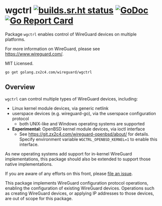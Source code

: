 # wgctrl [![builds.sr.ht status](https://builds.sr.ht/~mdlayher/wgctrl-go.svg)](https://builds.sr.ht/~mdlayher/wgctrl-go?) [![GoDoc](https://godoc.org/golang.zx2c4.com/wireguard/wgctrl?status.svg)](https://godoc.org/golang.zx2c4.com/wireguard/wgctrl) [![Go Report Card](https://goreportcard.com/badge/golang.zx2c4.com/wireguard/wgctrl)](https://goreportcard.com/report/golang.zx2c4.com/wireguard/wgctrl)

Package `wgctrl` enables control of WireGuard devices on multiple platforms.

For more information on WireGuard, please see <https://www.wireguard.com/>.

MIT Licensed.

```text
go get golang.zx2c4.com/wireguard/wgctrl
```

## Overview

`wgctrl` can control multiple types of WireGuard devices, including:

- Linux kernel module devices, via generic netlink
- userspace devices (e.g. wireguard-go), via the userspace configuration protocol
  - both UNIX-like and Windows operating systems are supported
- **Experimental:** OpenBSD kernel module devices, via ioctl interface
  - See <https://git.zx2c4.com/wireguard-openbsd/about/> for details. Specify
  environment variable `WGCTRL_OPENBSD_KERNEL=1` to enable this interface.

As new operating systems add support for in-kernel WireGuard implementations,
this package should also be extended to support those native implementations.

If you are aware of any efforts on this front, please
[file an issue](https://github.com/WireGuard/wgctrl-go/issues/new).

This package implements WireGuard configuration protocol operations, enabling
the configuration of existing WireGuard devices. Operations such as creating
WireGuard devices, or applying IP addresses to those devices, are out of scope
for this package.
